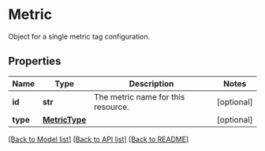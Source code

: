 # Metric

Object for a single metric tag configuration.
## Properties
Name | Type | Description | Notes
------------ | ------------- | ------------- | -------------
**id** | **str** | The metric name for this resource. | [optional] 
**type** | [**MetricType**](MetricType.md) |  | [optional] 

[[Back to Model list]](README.md#documentation-for-models) [[Back to API list]](README.md#documentation-for-api-endpoints) [[Back to README]](README.md)


